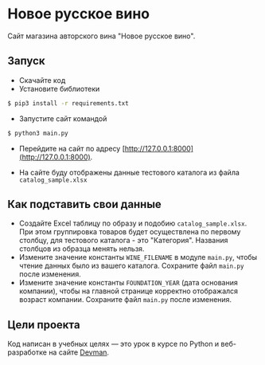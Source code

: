 # Новое русское вино

Сайт магазина авторского вина "Новое русское вино".

## Запуск

- Скачайте код
- Установите библиотеки

```bash
$ pip3 install -r requirements.txt
```

- Запустите сайт командой 

```bash
$ python3 main.py
```

- Перейдите на сайт по адресу [http://127.0.0.1:8000](http://127.0.0.1:8000). 

- На сайте буду отображены данные тестового каталога из файла `catalog_sample.xlsx`

## Как подставить свои данные

- Создайте Excel таблицу по образу и подобию `catalog_sample.xlsx`. При этом группировка товаров будет осуществлена по первому столбцу, для тестового каталога - это "Категория". Названия столбцов из образца менять нельзя.
- Измените значение константы `WINE_FILENAME` в модуле `main.py`, чтобы чтение данных было из вашего каталога. Сохраните файл `main.py` после изменения.
- Измените значение константы `FOUNDATION_YEAR` (дата основания компании), чтобы на главной странице корректно отображался возраст компании. Сохраните файл `main.py` после изменения.


## Цели проекта

Код написан в учебных целях — это урок в курсе по Python и веб-разработке на сайте [Devman](https://dvmn.org).
